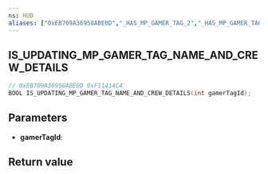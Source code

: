 ```yaml
---
ns: HUD
aliases: ["0xEB709A36958ABE0D","_HAS_MP_GAMER_TAG_2","_HAS_MP_GAMER_TAG_CREW_FLAGS_SET", "_IS_VALID_MP_GAMER_TAG_MOVIE"]
---
```

## IS_UPDATING_MP_GAMER_TAG_NAME_AND_CREW_DETAILS

```c
// 0xEB709A36958ABE0D 0xF11414C4
BOOL IS_UPDATING_MP_GAMER_TAG_NAME_AND_CREW_DETAILS(int gamerTagId);
```

## Parameters
* **gamerTagId**: 

## Return value
